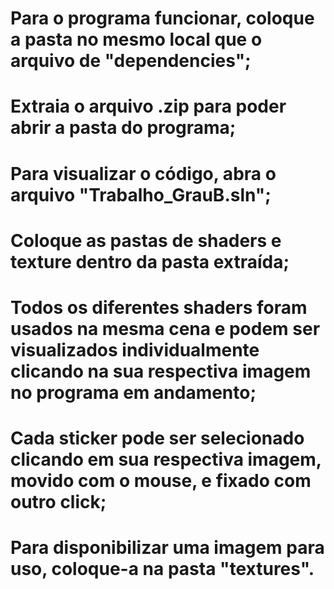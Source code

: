 # Para o programa funcionar, coloque a pasta no mesmo local que o arquivo de "dependencies";
# Extraia o arquivo .zip para poder abrir a pasta do programa;
# Para visualizar o código, abra o arquivo "Trabalho_GrauB.sln";
# Coloque as pastas de shaders e texture dentro da pasta extraída;
# Todos os diferentes shaders foram usados na mesma cena e podem ser visualizados individualmente clicando na sua respectiva imagem no programa em andamento;
# Cada sticker pode ser selecionado clicando em sua respectiva imagem, movido com o mouse, e fixado com outro click;
# Para disponibilizar uma imagem para uso, coloque-a na pasta "textures".
